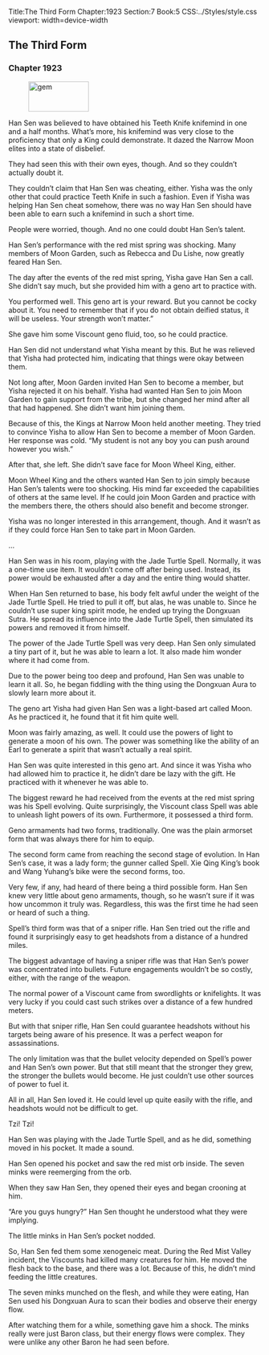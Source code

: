 Title:The Third Form 
Chapter:1923 
Section:7 
Book:5 
CSS:../Styles/style.css 
viewport: width=device-width
  
## The Third Form
### Chapter 1923 
<figure>
	<img src="../Images/gem.gif" alt="gem" id="gem" width="120" height="60" />
</figure>
  

  
  Han Sen was believed to have obtained his Teeth Knife knifemind in one and a half months. What’s more, his knifemind was very close to the proficiency that only a King could demonstrate. It dazed the Narrow Moon elites into a state of disbelief.

They had seen this with their own eyes, though. And so they couldn’t actually doubt it.

They couldn’t claim that Han Sen was cheating, either. Yisha was the only other that could practice Teeth Knife in such a fashion. Even if Yisha was helping Han Sen cheat somehow, there was no way Han Sen should have been able to earn such a knifemind in such a short time.

People were worried, though. And no one could doubt Han Sen’s talent.

Han Sen’s performance with the red mist spring was shocking. Many members of Moon Garden, such as Rebecca and Du Lishe, now greatly feared Han Sen.

The day after the events of the red mist spring, Yisha gave Han Sen a call. She didn’t say much, but she provided him with a geno art to practice with.

You performed well. This geno art is your reward. But you cannot be cocky about it. You need to remember that if you do not obtain deified status, it will be useless. Your strength won’t matter.”

She gave him some Viscount geno fluid, too, so he could practice.

Han Sen did not understand what Yisha meant by this. But he was relieved that Yisha had protected him, indicating that things were okay between them.

Not long after, Moon Garden invited Han Sen to become a member, but Yisha rejected it on his behalf. Yisha had wanted Han Sen to join Moon Garden to gain support from the tribe, but she changed her mind after all that had happened. She didn’t want him joining them.

Because of this, the Kings at Narrow Moon held another meeting. They tried to convince Yisha to allow Han Sen to become a member of Moon Garden. Her response was cold. “My student is not any boy you can push around however you wish.”

After that, she left. She didn’t save face for Moon Wheel King, either.

Moon Wheel King and the others wanted Han Sen to join simply because Han Sen’s talents were too shocking. His mind far exceeded the capabilities of others at the same level. If he could join Moon Garden and practice with the members there, the others should also benefit and become stronger.

Yisha was no longer interested in this arrangement, though. And it wasn’t as if they could force Han Sen to take part in Moon Garden.

…

Han Sen was in his room, playing with the Jade Turtle Spell. Normally, it was a one-time use item. It wouldn’t come off after being used. Instead, its power would be exhausted after a day and the entire thing would shatter.

When Han Sen returned to base, his body felt awful under the weight of the Jade Turtle Spell. He tried to pull it off, but alas, he was unable to. Since he couldn’t use super king spirit mode, he ended up trying the Dongxuan Sutra. He spread its influence into the Jade Turtle Spell, then simulated its powers and removed it from himself.

The power of the Jade Turtle Spell was very deep. Han Sen only simulated a tiny part of it, but he was able to learn a lot. It also made him wonder where it had come from.

Due to the power being too deep and profound, Han Sen was unable to learn it all. So, he began fiddling with the thing using the Dongxuan Aura to slowly learn more about it.

The geno art Yisha had given Han Sen was a light-based art called Moon. As he practiced it, he found that it fit him quite well.

Moon was fairly amazing, as well. It could use the powers of light to generate a moon of his own. The power was something like the ability of an Earl to generate a spirit that wasn’t actually a real spirit.

Han Sen was quite interested in this geno art. And since it was Yisha who had allowed him to practice it, he didn’t dare be lazy with the gift. He practiced with it whenever he was able to.

The biggest reward he had received from the events at the red mist spring was his Spell evolving. Quite surprisingly, the Viscount class Spell was able to unleash light powers of its own. Furthermore, it possessed a third form.

Geno armaments had two forms, traditionally. One was the plain armorset form that was always there for him to equip.

The second form came from reaching the second stage of evolution. In Han Sen’s case, it was a lady form; the gunner called Spell. Xie Qing King’s book and Wang Yuhang’s bike were the second forms, too.

Very few, if any, had heard of there being a third possible form. Han Sen knew very little about geno armaments, though, so he wasn’t sure if it was how uncommon it truly was. Regardless, this was the first time he had seen or heard of such a thing.

Spell’s third form was that of a sniper rifle. Han Sen tried out the rifle and found it surprisingly easy to get headshots from a distance of a hundred miles.

The biggest advantage of having a sniper rifle was that Han Sen’s power was concentrated into bullets. Future engagements wouldn’t be so costly, either, with the range of the weapon.

The normal power of a Viscount came from swordlights or knifelights. It was very lucky if you could cast such strikes over a distance of a few hundred meters.

But with that sniper rifle, Han Sen could guarantee headshots without his targets being aware of his presence. It was a perfect weapon for assassinations.

The only limitation was that the bullet velocity depended on Spell’s power and Han Sen’s own power. But that still meant that the stronger they grew, the stronger the bullets would become. He just couldn’t use other sources of power to fuel it.

All in all, Han Sen loved it. He could level up quite easily with the rifle, and headshots would not be difficult to get.

Tzi! Tzi!

Han Sen was playing with the Jade Turtle Spell, and as he did, something moved in his pocket. It made a sound.

Han Sen opened his pocket and saw the red mist orb inside. The seven minks were reemerging from the orb.

When they saw Han Sen, they opened their eyes and began crooning at him.

“Are you guys hungry?” Han Sen thought he understood what they were implying.

The little minks in Han Sen’s pocket nodded.

So, Han Sen fed them some xenogeneic meat. During the Red Mist Valley incident, the Viscounts had killed many creatures for him. He moved the flesh back to the base, and there was a lot. Because of this, he didn’t mind feeding the little creatures.

The seven minks munched on the flesh, and while they were eating, Han Sen used his Dongxuan Aura to scan their bodies and observe their energy flow.

After watching them for a while, something gave him a shock. The minks really were just Baron class, but their energy flows were complex. They were unlike any other Baron he had seen before.
